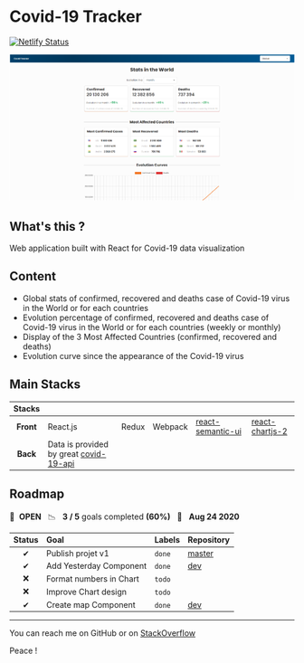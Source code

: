 # Covid-19 Tracker

[![Netlify Status](https://api.netlify.com/api/v1/badges/bd5bd5b5-b5c9-4a78-aa26-703b1ab0310b/deploy-status)](https://app.netlify.com/sites/covid-trackerz/deploys)

![alt Gif du projet InspiQuotesv2](src/public/assets/img/covid-tracker.png)

## What's this ?
Web application built with React for Covid-19 data visualization

## Content
* Global stats of confirmed, recovered and deaths case of Covid-19 virus in the World or for each countries
* Evolution percentage of confirmed, recovered and deaths case of Covid-19 virus in the World or for each countries (weekly or monthly)
* Display of the 3 Most Affected Countries (confirmed, recovered and deaths)
* Evolution curve since the appearance of the Covid-19 virus

## Main Stacks
| Stacks    |            |          |         |                                                     |                                                                         |
|:---------:|:-----------|----------|-------|-------------------------------------------------------|-------------------------------------------------------------------------|
| **Front** | React.js   | Redux    | Webpack | [react-semantic-ui](https://react.semantic-ui.com/) |[react-chartjs-2](https://github.com/jerairrest/react-chartjs-2)         |
| **Back**  | Data is provided by great [covid-19-api](https://github.com/mathdroid/covid-19-api)   |

## Roadmap

🚀 &nbsp;**OPEN** &nbsp;&nbsp;📉 &nbsp;&nbsp;**3 / 5** goals completed **(60%)** &nbsp;&nbsp;📅 &nbsp;&nbsp;**Aug 24 2020**

| Status | Goal | Labels | Repository |
| :---: | :--- | --- | --- |
| ✔  | Publish projet v1         | `done`               | [master](https://github.com/MkDs17/CovidTracker/tree/master)         |
| ✔  | Add Yesterday Component   | `done`               | [dev](https://github.com/MkDs17/CovidTracker/tree/dev)               |
| ❌ | Format numbers in Chart   | `todo`               |                                                                      |
| ❌ | Improve Chart design      | `todo`               |                                                                      |
| ✔  | Create map Component      | `done`               | [dev](https://github.com/MkDs17/CovidTracker/tree/dev_mapComponent)  |

----------------

You can reach me on GitHub or on [StackOverflow](https://stackoverflow.com/users/13077371/mkds17)

Peace ! 
